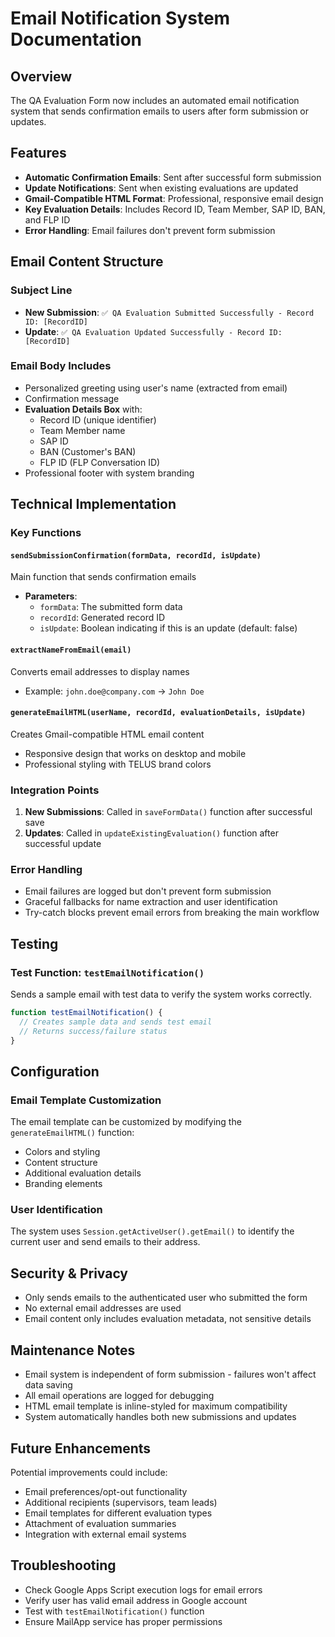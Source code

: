 # Email Notification System Documentation

## Overview
The QA Evaluation Form now includes an automated email notification system that sends confirmation emails to users after form submission or updates.

## Features
- **Automatic Confirmation Emails**: Sent after successful form submission
- **Update Notifications**: Sent when existing evaluations are updated
- **Gmail-Compatible HTML Format**: Professional, responsive email design
- **Key Evaluation Details**: Includes Record ID, Team Member, SAP ID, BAN, and FLP ID
- **Error Handling**: Email failures don't prevent form submission

## Email Content Structure

### Subject Line
- **New Submission**: `✅ QA Evaluation Submitted Successfully - Record ID: [RecordID]`
- **Update**: `✅ QA Evaluation Updated Successfully - Record ID: [RecordID]`

### Email Body Includes
- Personalized greeting using user's name (extracted from email)
- Confirmation message
- **Evaluation Details Box** with:
  - Record ID (unique identifier)
  - Team Member name
  - SAP ID
  - BAN (Customer's BAN)
  - FLP ID (FLP Conversation ID)
- Professional footer with system branding

## Technical Implementation

### Key Functions

#### `sendSubmissionConfirmation(formData, recordId, isUpdate)`
Main function that sends confirmation emails
- **Parameters**:
  - `formData`: The submitted form data
  - `recordId`: Generated record ID
  - `isUpdate`: Boolean indicating if this is an update (default: false)

#### `extractNameFromEmail(email)`
Converts email addresses to display names
- Example: `john.doe@company.com` → `John Doe`

#### `generateEmailHTML(userName, recordId, evaluationDetails, isUpdate)`
Creates Gmail-compatible HTML email content
- Responsive design that works on desktop and mobile
- Professional styling with TELUS brand colors

### Integration Points

1. **New Submissions**: Called in `saveFormData()` function after successful save
2. **Updates**: Called in `updateExistingEvaluation()` function after successful update

### Error Handling
- Email failures are logged but don't prevent form submission
- Graceful fallbacks for name extraction and user identification
- Try-catch blocks prevent email errors from breaking the main workflow

## Testing

### Test Function: `testEmailNotification()`
Sends a sample email with test data to verify the system works correctly.

```javascript
function testEmailNotification() {
  // Creates sample data and sends test email
  // Returns success/failure status
}
```

## Configuration

### Email Template Customization
The email template can be customized by modifying the `generateEmailHTML()` function:
- Colors and styling
- Content structure
- Additional evaluation details
- Branding elements

### User Identification
The system uses `Session.getActiveUser().getEmail()` to identify the current user and send emails to their address.

## Security & Privacy
- Only sends emails to the authenticated user who submitted the form
- No external email addresses are used
- Email content only includes evaluation metadata, not sensitive details

## Maintenance Notes
- Email system is independent of form submission - failures won't affect data saving
- All email operations are logged for debugging
- HTML email template is inline-styled for maximum compatibility
- System automatically handles both new submissions and updates

## Future Enhancements
Potential improvements could include:
- Email preferences/opt-out functionality
- Additional recipients (supervisors, team leads)
- Email templates for different evaluation types
- Attachment of evaluation summaries
- Integration with external email systems

## Troubleshooting
- Check Google Apps Script execution logs for email errors
- Verify user has valid email address in Google account
- Test with `testEmailNotification()` function
- Ensure MailApp service has proper permissions
